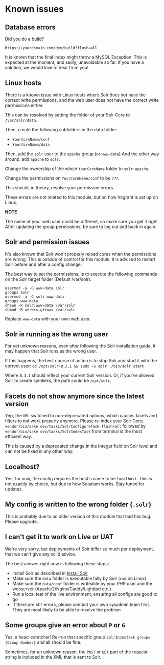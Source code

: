# Known issues

## Database errors

Did you do a build?

`https://yourdomain.com/dev/build?flush=all`

It is known that the final index might throw a MySQL Exception.
This is expected at the moment, and sadly, unavoidable so far.
If you have a solution, we would love to hear from you!

## Linux hosts

There is a known issue with Linux hosts where Solr does not have
the correct write permissions, and the web user does not have the correct write
permissions either.

This can be resolved by setting the folder of your Solr Core to `/var/solr/data`.

Then, create the following subfolders in the data folder:
- `YourCoreName/conf`
- `YourCoreName/data`

Then, add the `solr` user to the `apache` group (or `www-data`)
And the other way around, add `apache` to `solr`.

Change the ownership of the whole `YourCoreName` folder to `solr:apache`.

Change the permissions on `YourCoreName/conf` to be `777`.

This should, in theory, resolve your permission errors.

These errors are _not_ related to this module, but on how Vagrant is set up on Linux.

**NOTE**

The name of your web user could be different, so make sure you get it right.
After updating the group permissions, be sure to log out and back in again.

## Solr and permission issues

It's also known that Solr won't properly reload cores when the permissions are wrong. This is outside
of control for this module, it is advised to restart Solr before and after a config change.

The best way to set the permissions, is to execute the following commands on the Solr target folder (Default /var/solr).

```shell script
usermod -a -G www-data solr
groups solr
usermod -a -G solr www-data
groups www-data
chown -R solr:www-data /var/solr
chmod -R u+rwxs,g+rwxs /var/solr
```

Replace `www-data` with your own web user.

## Solr is running as the wrong user

For yet unknown reasons, even after following the Solr installation guide, it may happen
that Solr runs as the wrong user.

If this happens, the best course of action is to stop Solr and start it with the correct user:
`cd /opt/solr-8.3.1 && sudo -u solr ./bin/solr start`

Where `8.3.1` should reflect your current Solr version. Or, if you've allowed Solr to create
symlinks, the path could be `/opt/solr`.

## Facets do not show anymore since the latest version

Yep, the `XML` switched to non-deprecated options, which causes facets and filters to
not work properly anymore.
Please re-index your Solr Core;
`vendor/bin/sake dev/tasks/SolrConfigureTask flush=all` followed
by `vendor/bin/sake dev/tasks/SolrIndexTask` from terminal is the most efficient way.

This is caused by a deprecated change in the Integer field on Solr level and can not be
fixed in any other way.

## Localhost?

Yes, for now, the config requires the host's name to be `localhost`. This is not exactly by choice,
but due to how Solarium works. Stay tuned for updates.

## My config is written to the wrong folder (`.solr`)

This is probably due to an older version of this module that had this bug. Please upgrade.

## I can't get it to work on Live or UAT

We're very sorry, but deployments of Solr differ so much per deployment, that we can't
give any solid advice.

The best answer right now is following these steps:
- Install Solr as described in [Install Solr](../02-Solr.md)
- Make sure the `data` folder is executable fully by Solr (`rxd` on Linux)
- Make sure the `data/conf` folder is writeable by your PHP user and the webserver
 (Apache2/Nginx/Caddy/Lighttpd etc.)
- Run a local test of the live environment, ensuring all configs are good to go
- If there are still errors, please contact your own sysadmin team first. They are most
likely to be able to resolve the problem

## Some groups give an error about `P` or `G`

Yes, a head-scratcher! Re-run that specific group `SolrIndexTask group={Group Number}` and all should be fine.

Sometimes, for an unknown reason, the `POST` or `GET` part of the request string is included in the XML that is
sent to Solr.
